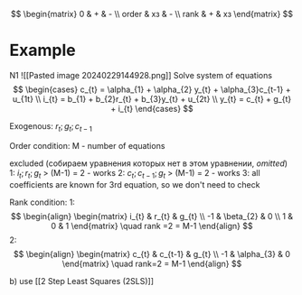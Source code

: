 
$$
\begin{matrix}
0  & +  & - \\
order & хз  & - \\
rank & + & хз
\end{matrix}
$$

# Example
N1
![[Pasted image 20240229144928.png]]
Solve system of equations
$$
\begin{cases}
c_{t} = \alpha_{1} + \alpha_{2} y_{t} + \alpha_{3}c_{t-1} + u_{1t} \\
i_{t} = b_{1} + b_{2}r_{t} + b_{3}y_{t} + u_{2t} \\
y_{t} = c_{t} + g_{t} + i_{t}
\end{cases}
$$

Exogenous: $r_{t}; g_{t}; c_{t-1}$ 

Order condition:
M - number of equations

excluded (собираем уравнения которых нет в этом уравнении, *omitted*)
1: $i_{t};r_{t}; g_{t}$ > (M-1) = 2  - works
2: $c_{t}; c_{t-1}; g_{t}$ > (M-1) = 2 - works
3: all coefficients are known for 3rd equation, so we don't need to check

Rank condition:
1: $$
\begin{align}
\begin{matrix}
i_{t} & r_{t} & g_{t} \\
-1  & \beta_{2}  & 0 \\
1  & 0  & 1
\end{matrix} \quad  rank =2 = M-1
\end{align}
$$
2: 
$$
\begin{align}
\begin{matrix}
c_{t} & c_{t-1} & g_{t} \\
-1 & \alpha_{3} & 0
\end{matrix} \quad  rank=2 = M-1
\end{align}
$$

b) use [[2 Step Least Squares (2SLS)]] 